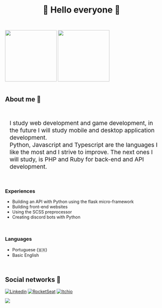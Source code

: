 <h1 align="center" style="font-weight: bold;">👋 Hello everyone 👋</h1>
<br/>

<div style="display: inline-block" align="center">
  
  <img height="170em" src="https://github-readme-stats.vercel.app/api?username=mr-soulfox&show_icons=true&theme=dracula&include_all_commits=true&count_private=true" /> <img height="170em" src="https://github-readme-stats.vercel.app/api/top-langs/?username=mr-soulfox&layout=compact&langs_count=16&theme=dracula" />
</div>
<br/>

<h2 style="font-weight: bold;">About me 📝</h2>
<br/>

<p style="margin-left: 15px; font-size: 1.2rem;">
I study web development and game development, in the future I will study mobile and desktop application development. <br/>
Python, Javascript and Typescript are the languages I like the most and I strive to improve. The next ones I will study, is PHP and Ruby for back-end and API development.
</p>
<br/>

<h3 style="font-weight: bold;">Experiences</h3>

- Building an API with Python using the flask micro-framework <br/>
- Building front-end websites <br/>
- Using the SCSS preprocessor <br/>
- Creating discord bots with Python 
<br/>

### Languages

- Portuguese (🇧🇷) <br/>
- Basic English <br/>
<br/>

## Social networks 📱

[![Linkedin](https://img.shields.io/badge/-Linkedin-6633cc?style=flat-square&logo=Linkedin&logoColor=white&color=black&link=https://www.linkedin.com/in/marcos-paulo-b4630920b/)](https://www.linkedin.com/in/marcos-paulo-b4630920b/)
[![RocketSeat](https://img.shields.io/badge/-RocketSeat-6633cc?style=flat-square&logo=Polymer-Project&logoColor=white&color=black&link=https://app.rocketseat.com.br/me/marcos-paulo-09979)](https://app.rocketseat.com.br/me/marcos-paulo-09979)
[![Itchio](https://img.shields.io/badge/-Itch.io-6633cc?style=flat-square&logo=itch.io&logoColor=white&color=black&link=https://mr-soulfox.itch.io/)](https://mr-soulfox.itch.io/)
<br/>

<img align="center" src="https://github.com/mr-soulfox/mr-soulfox/blob/output/contribution-grid-snake.svg" />

<!-- is a ✨ _special_ ✨ repository because its `README.md` (this file) appears on your GitHub profile.

Here are some ideas to get you started:

- 🔭 I’m currently working on ...
- 🌱 I’m currently learning ...
- 👯 I’m looking to collaborate on ...
- 🤔 I’m looking for help with ...
- 💬 Ask me about ...
- 📫 How to reach me: ...
- 😄 Pronouns: ...
- ⚡ Fun fact: ...
-->
